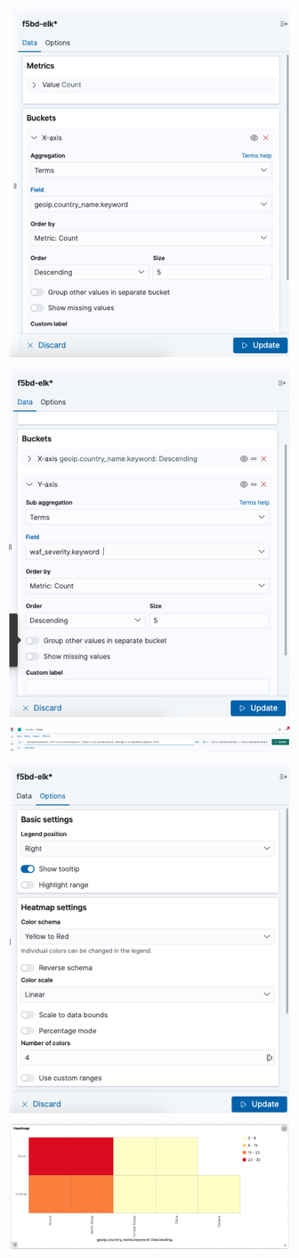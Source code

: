 ![](images/dashboard-heatmap-1.png)

![](images/dashboard-heatmap-2.png)

![](images/dashboard-heatmap-3.png)

![](images/dashboard-heatmap-4.png)

![](images/dashboard-heatmap-5.png)
